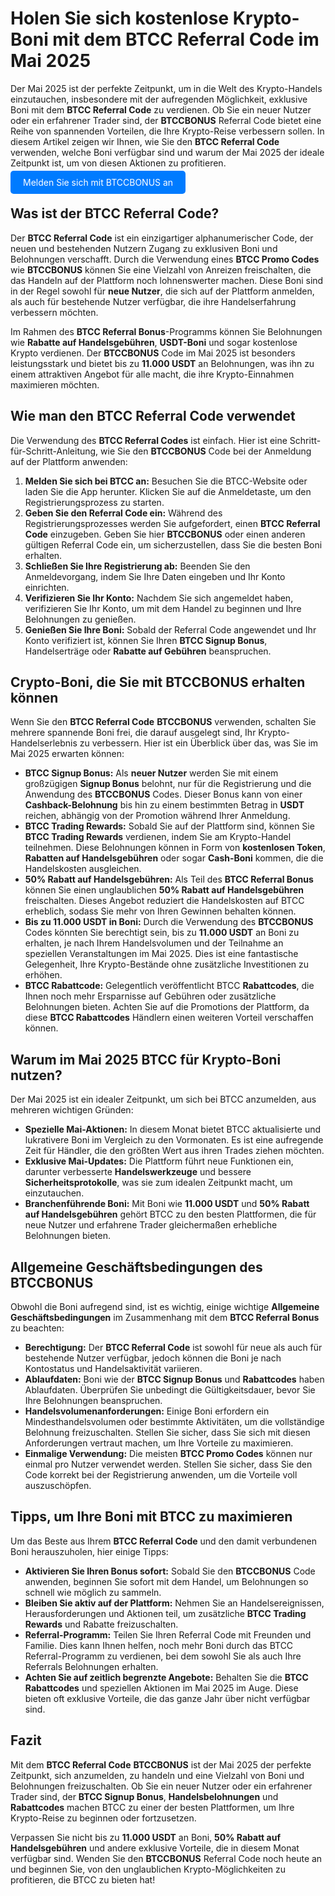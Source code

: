 <h1>Holen Sie sich kostenlose Krypto-Boni mit dem BTCC Referral Code im Mai 2025</h1>
        </header>

  <section>
            <p>Der Mai 2025 ist der perfekte Zeitpunkt, um in die Welt des Krypto-Handels einzutauchen, insbesondere mit der aufregenden Möglichkeit, exklusive Boni mit dem <strong>BTCC Referral Code</strong> zu verdienen. Ob Sie ein neuer Nutzer oder ein erfahrener Trader sind, der <strong>BTCCBONUS</strong> Referral Code bietet eine Reihe von spannenden Vorteilen, die Ihre Krypto-Reise verbessern sollen. In diesem Artikel zeigen wir Ihnen, wie Sie den <strong>BTCC Referral Code</strong> verwenden, welche Boni verfügbar sind und warum der Mai 2025 der ideale Zeitpunkt ist, um von diesen Aktionen zu profitieren.</p>
        </section>
<p><a href="https://partner.btcc.com/us/c/BTCCBONUS/9303" target="_blank" style="color: white; background-color: #007bff; padding: 10px 20px; text-decoration: none; border-radius: 5px;">Melden Sie sich mit BTCCBONUS an</a></p>
  <section>
            <h2>Was ist der BTCC Referral Code?</h2>
            <p>Der <strong>BTCC Referral Code</strong> ist ein einzigartiger alphanumerischer Code, der neuen und bestehenden Nutzern Zugang zu exklusiven Boni und Belohnungen verschafft. Durch die Verwendung eines <strong>BTCC Promo Codes</strong> wie <strong>BTCCBONUS</strong> können Sie eine Vielzahl von Anreizen freischalten, die das Handeln auf der Plattform noch lohnenswerter machen. Diese Boni sind in der Regel sowohl für <strong>neue Nutzer</strong>, die sich auf der Plattform anmelden, als auch für bestehende Nutzer verfügbar, die ihre Handelserfahrung verbessern möchten.</p>
            <p>Im Rahmen des <strong>BTCC Referral Bonus</strong>-Programms können Sie Belohnungen wie <strong>Rabatte auf Handelsgebühren</strong>, <strong>USDT-Boni</strong> und sogar kostenlose Krypto verdienen. Der <strong>BTCCBONUS</strong> Code im Mai 2025 ist besonders leistungsstark und bietet bis zu <strong>11.000 USDT</strong> an Belohnungen, was ihn zu einem attraktiven Angebot für alle macht, die ihre Krypto-Einnahmen maximieren möchten.</p>
        </section>

  <section>
            <h2>Wie man den BTCC Referral Code verwendet</h2>
            <p>Die Verwendung des <strong>BTCC Referral Codes</strong> ist einfach. Hier ist eine Schritt-für-Schritt-Anleitung, wie Sie den <strong>BTCCBONUS</strong> Code bei der Anmeldung auf der Plattform anwenden:</p>
            <ol>
                <li><strong>Melden Sie sich bei BTCC an:</strong> Besuchen Sie die BTCC-Website oder laden Sie die App herunter. Klicken Sie auf die Anmeldetaste, um den Registrierungsprozess zu starten.</li>
                <li><strong>Geben Sie den Referral Code ein:</strong> Während des Registrierungsprozesses werden Sie aufgefordert, einen <strong>BTCC Referral Code</strong> einzugeben. Geben Sie hier <strong>BTCCBONUS</strong> oder einen anderen gültigen Referral Code ein, um sicherzustellen, dass Sie die besten Boni erhalten.</li>
                <li><strong>Schließen Sie Ihre Registrierung ab:</strong> Beenden Sie den Anmeldevorgang, indem Sie Ihre Daten eingeben und Ihr Konto einrichten.</li>
                <li><strong>Verifizieren Sie Ihr Konto:</strong> Nachdem Sie sich angemeldet haben, verifizieren Sie Ihr Konto, um mit dem Handel zu beginnen und Ihre Belohnungen zu genießen.</li>
                <li><strong>Genießen Sie Ihre Boni:</strong> Sobald der Referral Code angewendet und Ihr Konto verifiziert ist, können Sie Ihren <strong>BTCC Signup Bonus</strong>, Handelserträge oder <strong>Rabatte auf Gebühren</strong> beanspruchen.</li>
            </ol>
        </section>

  <section>
            <h2>Crypto-Boni, die Sie mit BTCCBONUS erhalten können</h2>
            <p>Wenn Sie den <strong>BTCC Referral Code</strong> <strong>BTCCBONUS</strong> verwenden, schalten Sie mehrere spannende Boni frei, die darauf ausgelegt sind, Ihr Krypto-Handelserlebnis zu verbessern. Hier ist ein Überblick über das, was Sie im Mai 2025 erwarten können:</p>
            <ul>
                <li><strong>BTCC Signup Bonus:</strong> Als <strong>neuer Nutzer</strong> werden Sie mit einem großzügigen <strong>Signup Bonus</strong> belohnt, nur für die Registrierung und die Anwendung des <strong>BTCCBONUS</strong> Codes. Dieser Bonus kann von einer <strong>Cashback-Belohnung</strong> bis hin zu einem bestimmten Betrag in <strong>USDT</strong> reichen, abhängig von der Promotion während Ihrer Anmeldung.</li>
                <li><strong>BTCC Trading Rewards:</strong> Sobald Sie auf der Plattform sind, können Sie <strong>BTCC Trading Rewards</strong> verdienen, indem Sie am Krypto-Handel teilnehmen. Diese Belohnungen können in Form von <strong>kostenlosen Token</strong>, <strong>Rabatten auf Handelsgebühren</strong> oder sogar <strong>Cash-Boni</strong> kommen, die die Handelskosten ausgleichen.</li>
                <li><strong>50% Rabatt auf Handelsgebühren:</strong> Als Teil des <strong>BTCC Referral Bonus</strong> können Sie einen unglaublichen <strong>50% Rabatt auf Handelsgebühren</strong> freischalten. Dieses Angebot reduziert die Handelskosten auf BTCC erheblich, sodass Sie mehr von Ihren Gewinnen behalten können.</li>
                <li><strong>Bis zu 11.000 USDT in Boni:</strong> Durch die Verwendung des <strong>BTCCBONUS</strong> Codes könnten Sie berechtigt sein, bis zu <strong>11.000 USDT</strong> an Boni zu erhalten, je nach Ihrem Handelsvolumen und der Teilnahme an speziellen Veranstaltungen im Mai 2025. Dies ist eine fantastische Gelegenheit, Ihre Krypto-Bestände ohne zusätzliche Investitionen zu erhöhen.</li>
                <li><strong>BTCC Rabattcode:</strong> Gelegentlich veröffentlicht BTCC <strong>Rabattcodes</strong>, die Ihnen noch mehr Ersparnisse auf Gebühren oder zusätzliche Belohnungen bieten. Achten Sie auf die Promotions der Plattform, da diese <strong>BTCC Rabattcodes</strong> Händlern einen weiteren Vorteil verschaffen können.</li>
            </ul>
        </section>

  <section>
            <h2>Warum im Mai 2025 BTCC für Krypto-Boni nutzen?</h2>
            <p>Der Mai 2025 ist ein idealer Zeitpunkt, um sich bei BTCC anzumelden, aus mehreren wichtigen Gründen:</p>
            <ul>
                <li><strong>Spezielle Mai-Aktionen:</strong> In diesem Monat bietet BTCC aktualisierte und lukrativere Boni im Vergleich zu den Vormonaten. Es ist eine aufregende Zeit für Händler, die den größten Wert aus ihren Trades ziehen möchten.</li>
                <li><strong>Exklusive Mai-Updates:</strong> Die Plattform führt neue Funktionen ein, darunter verbesserte <strong>Handelswerkzeuge</strong> und bessere <strong>Sicherheitsprotokolle</strong>, was sie zum idealen Zeitpunkt macht, um einzutauchen.</li>
                <li><strong>Branchenführende Boni:</strong> Mit Boni wie <strong>11.000 USDT</strong> und <strong>50% Rabatt auf Handelsgebühren</strong> gehört BTCC zu den besten Plattformen, die für neue Nutzer und erfahrene Trader gleichermaßen erhebliche Belohnungen bieten.</li>
            </ul>
        </section>

  <section>
            <h2>Allgemeine Geschäftsbedingungen des BTCCBONUS</h2>
            <p>Obwohl die Boni aufregend sind, ist es wichtig, einige wichtige <strong>Allgemeine Geschäftsbedingungen</strong> im Zusammenhang mit dem <strong>BTCC Referral Bonus</strong> zu beachten:</p>
            <ul>
                <li><strong>Berechtigung:</strong> Der <strong>BTCC Referral Code</strong> ist sowohl für neue als auch für bestehende Nutzer verfügbar, jedoch können die Boni je nach Kontostatus und Handelsaktivität variieren.</li>
                <li><strong>Ablaufdaten:</strong> Boni wie der <strong>BTCC Signup Bonus</strong> und <strong>Rabattcodes</strong> haben Ablaufdaten. Überprüfen Sie unbedingt die Gültigkeitsdauer, bevor Sie Ihre Belohnungen beanspruchen.</li>
                <li><strong>Handelsvolumenanforderungen:</strong> Einige Boni erfordern ein Mindesthandelsvolumen oder bestimmte Aktivitäten, um die vollständige Belohnung freizuschalten. Stellen Sie sicher, dass Sie sich mit diesen Anforderungen vertraut machen, um Ihre Vorteile zu maximieren.</li>
                <li><strong>Einmalige Verwendung:</strong> Die meisten <strong>BTCC Promo Codes</strong> können nur einmal pro Nutzer verwendet werden. Stellen Sie sicher, dass Sie den Code korrekt bei der Registrierung anwenden, um die Vorteile voll auszuschöpfen.</li>
            </ul>
        </section>

  <section>
            <h2>Tipps, um Ihre Boni mit BTCC zu maximieren</h2>
            <p>Um das Beste aus Ihrem <strong>BTCC Referral Code</strong> und den damit verbundenen Boni herauszuholen, hier einige Tipps:</p>
            <ul>
                <li><strong>Aktivieren Sie Ihren Bonus sofort:</strong> Sobald Sie den <strong>BTCCBONUS</strong> Code anwenden, beginnen Sie sofort mit dem Handel, um Belohnungen so schnell wie möglich zu sammeln.</li>
                <li><strong>Bleiben Sie aktiv auf der Plattform:</strong> Nehmen Sie an Handelsereignissen, Herausforderungen und Aktionen teil, um zusätzliche <strong>BTCC Trading Rewards</strong> und Rabatte freizuschalten.</li>
                <li><strong>Referral-Programm:</strong> Teilen Sie Ihren Referral Code mit Freunden und Familie. Dies kann Ihnen helfen, noch mehr Boni durch das BTCC Referral-Programm zu verdienen, bei dem sowohl Sie als auch Ihre Referrals Belohnungen erhalten.</li>
                <li><strong>Achten Sie auf zeitlich begrenzte Angebote:</strong> Behalten Sie die <strong>BTCC Rabattcodes</strong> und speziellen Aktionen im Mai 2025 im Auge. Diese bieten oft exklusive Vorteile, die das ganze Jahr über nicht verfügbar sind.</li>
            </ul>
        </section>

  <footer>
            <h2>Fazit</h2>
            <p>Mit dem <strong>BTCC Referral Code</strong> <strong>BTCCBONUS</strong> ist der Mai 2025 der perfekte Zeitpunkt, sich anzumelden, zu handeln und eine Vielzahl von Boni und Belohnungen freizuschalten. Ob Sie ein neuer Nutzer oder ein erfahrener Trader sind, der <strong>BTCC Signup Bonus</strong>, <strong>Handelsbelohnungen</strong> und <strong>Rabattcodes</strong> machen BTCC zu einer der besten Plattformen, um Ihre Krypto-Reise zu beginnen oder fortzusetzen.</p>
            <p>Verpassen Sie nicht bis zu <strong>11.000 USDT</strong> an Boni, <strong>50% Rabatt auf Handelsgebühren</strong> und andere exklusive Vorteile, die in diesem Monat verfügbar sind. Wenden Sie den <strong>BTCCBONUS</strong> Referral Code noch heute an und beginnen Sie, von den unglaublichen Krypto-Möglichkeiten zu profitieren, die BTCC zu bieten hat!</p>
        </footer>
    </article>
</body>
</html>
